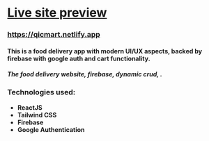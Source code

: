 
# [Live site preview](https://qicmart.netlify.app)

### https://qicmart.netlify.app


#### This is a food delivery app with modern UI/UX aspects, backed by firebase with google auth and cart functionality.

#### *The food delivery website, firebase, dynamic crud, .*


### Technologies used: 
- **ReactJS** 
- **Tailwind CSS**
- **Firebase**
- **Google Authentication**

